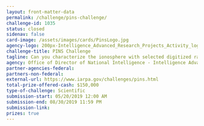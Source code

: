 ```yaml
---
layout: front-matter-data
permalink: /challenge/pins-challenge/
challenge-id: 1035
status: closed
sidenav: false
card-image: /assets/images/cards/PinsLogo.jpg
agency-logo: 200px-Intelligence_Advanced_Research_Projects_Activity_logo.png
challenge-title: PINS Challenge
tagline: Can you characterize the ionosphere with selected digitized radio-frequency (RF) spectrum  recordings from sounder receiver data?
agency: Office of Director of National Intelligence - Intelligence Advanced Research Project Activity
partner-agencies-federal: 
partners-non-federal: 
external-url: https://www.iarpa.gov/challenges/pins.html
total-prize-offered-cash: $150,000
type-of-challenge: Scientific
submission-start: 05/20/2019 12:00 AM
submission-end: 08/30/2019 11:59 PM
submission-link:  
prizes: true
---
```





